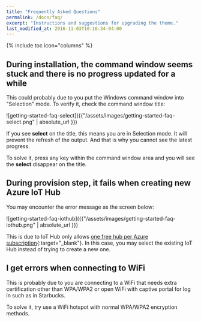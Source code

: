 ```yaml
---
title: "Frequently Asked Questions"
permalink: /docs/faq/
excerpt: "Instructions and suggestions for upgrading the theme."
last_modified_at: 2016-11-03T10:16:34-04:00
---
```


{% include toc icon="columns" %}

## During installation, the command window seems stuck and there is no progress updated for a while

This could probably due to you put the Windows command window into "Selection" mode. To verify it, check the command window title:

![getting-started-faq-select]({{"/assets/images/getting-started-faq-select.png" | absolute_url }})

If you see **select** on the title, this means you are in Selection mode. It will prevent the refresh of the output. And that is why you cannot see the latest progress.

To solve it, press any key within the command window area and you will see the **select** disappear on the title.

## During provision step, it fails when creating new Azure IoT Hub

You may encounter the error message as the screen below:

![getting-started-faq-iothub]({{"/assets/images/getting-started-faq-iothub.png" | absolute_url }})

This is due to IoT Hub only allows [one free hub per Azure subscription](https://docs.microsoft.com/en-us/azure/iot-hub/iot-hub-create-through-portal){:target="_blank"}. In this case, you may select the existing IoT Hub instead of trying to create a new one.

## I get errors when connecting to WiFi

This is probably due to you are connecting to a WiFi that needs extra certification other than WPA/WPA2 or open WiFi with captive portal for log in such as in Starbucks.

To solve it, try use a WiFi hotspot with normal WPA/WPA2 encryption methods.
